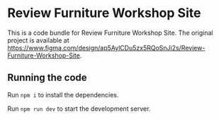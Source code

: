 
  # Review Furniture Workshop Site

  This is a code bundle for Review Furniture Workshop Site. The original project is available at https://www.figma.com/design/ap5AylCDu5zx5RQoSnJi2s/Review-Furniture-Workshop-Site.

  ## Running the code

  Run `npm i` to install the dependencies.

  Run `npm run dev` to start the development server.
  